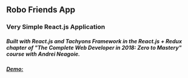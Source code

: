 ## Robo Friends App
### Very Simple React.js Application
##### Built with React.js and Tachyons Framework in the React.js + Redux chapter of "The Complete Web Developer in 2018: Zero to Mastery" course with Andrei Neagoie.
##### [Demo: ](https://robo-friends-a.herokuapp.com/)
